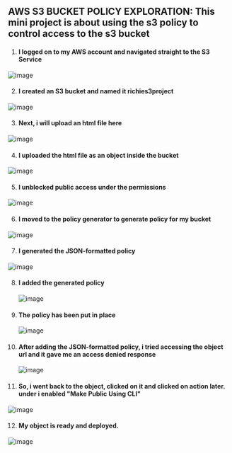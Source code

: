 ## AWS S3 BUCKET POLICY EXPLORATION: This mini project is about using the s3 policy to control access to the s3 bucket


1. #### I logged on to my AWS account and navigated straight to the S3 Service 
![image](https://github.com/richardolat/PROJECTS-DAREY.IO/assets/134428528/d92e063c-8893-4073-9484-8d45aa94a14a)







2. #### I created an S3 bucket and named it richies3project
![image](https://github.com/richardolat/PROJECTS-DAREY.IO/assets/134428528/e2f033e5-c2d9-48ae-8416-d5430b00719b)









3. #### Next, i will upload an html file here
![image](https://github.com/richardolat/PROJECTS-DAREY.IO/assets/134428528/fa25c1ab-3e24-442b-8cc0-9059f566ea8b)








4. #### I uploaded the html file as an object inside the bucket
![image](https://github.com/richardolat/PROJECTS-DAREY.IO/assets/134428528/2ffda224-be41-4f72-8c22-921225dc5e21)









5. #### I unblocked public access under the permissions
![image](https://github.com/richardolat/PROJECTS-DAREY.IO/assets/134428528/7c51213c-d7ec-418a-9536-6d7c0d491d58)









6. #### I moved to the policy generator to generate policy for my bucket 
![image](https://github.com/richardolat/PROJECTS-DAREY.IO/assets/134428528/d74635e1-7ad1-4187-a362-0c97ee6dda03)








7. #### I generated the JSON-formatted policy
  ![image](https://github.com/richardolat/PROJECTS-DAREY.IO/assets/134428528/df2e6e50-bf59-4eab-a49b-0ddc8a25a1ec)











8. #### I added the generated policy
   ![image](https://github.com/richardolat/PROJECTS-DAREY.IO/assets/134428528/5aa522ae-4dbd-4437-9174-697371d9e6a1)








9. #### The policy has been put in place
   ![image](https://github.com/richardolat/PROJECTS-DAREY.IO/assets/134428528/056c4bbd-9bfc-4cb2-8ce9-0440d5ffeacd)










 10. #### After adding the JSON-formatted policy, i tried accessing the object url and it gave me an access denied response
     ![image](https://github.com/richardolat/PROJECTS-DAREY.IO/assets/134428528/726edc40-312e-4d77-9d4a-f13380d2bd81)









11. #### So, i went back to the object, clicked on it and clicked on action later. under i enabled "Make Public Using CLI"  
![image](https://github.com/richardolat/PROJECTS-DAREY.IO/assets/134428528/2f84b7fe-570b-49c9-b991-2a453b38271b)










12. #### My object is ready and deployed.
![image](https://github.com/richardolat/PROJECTS-DAREY.IO/assets/134428528/fc0788c9-b4bb-4ca4-895c-f4d238023a47)


















































































